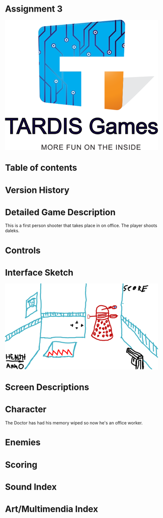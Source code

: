 # Assignment 3 

![Company Logo](img/logo.png "Logo Title Text 1")


# Table of contents

# Version History

# Detailed Game Description
This is a first person shooter that takes place in on office. The player shoots daleks. 

# Controls

# Interface Sketch

![Interface Sketch](img/interface_sketch.png "Interface Sketch 1")

# Screen Descriptions

# Character
The Doctor has had his memory wiped so now he's an office worker.  
 
# Enemies

# Scoring

# Sound Index

# Art/Multimendia Index


